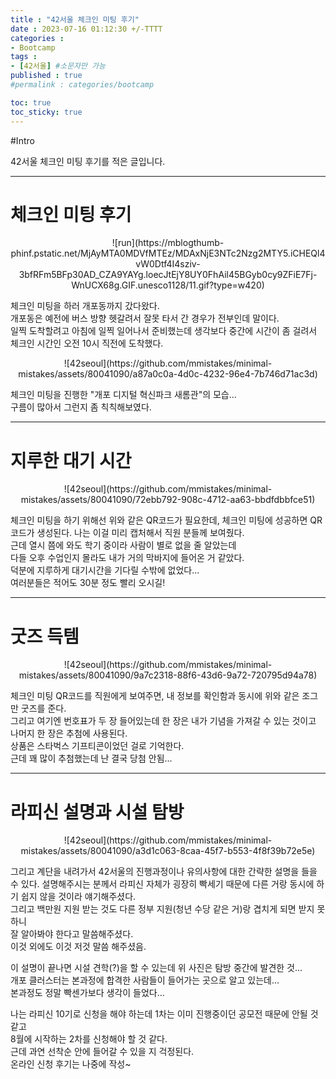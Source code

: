 ```yaml
---
title : "42서울 체크인 미팅 후기"
date : 2023-07-16 01:12:30 +/-TTTT
categories : 
- Bootcamp
tags : 
- [42서울] #소문자만 가능
published : true
#permalink : categories/bootcamp

toc: true
toc_sticky: true
---
```


#Intro

42서울 체크인 미팅 후기를 적은 글입니다.   

-----------


# 체크인 미팅 후기

<p align="center">
![run](https://mblogthumb-phinf.pstatic.net/MjAyMTA0MDVfMTEz/MDAxNjE3NTc2Nzg2MTY5.iCHEQl4vW0Dtf4I4sziv-3bfRFm5BFp30AD_CZA9YAYg.loecJtEjY8UY0FhAil45BGyb0cy9ZFiE7Fj-WnUCX68g.GIF.unesco1128/11.gif?type=w420)
</p>

체크인 미팅을 하러 개포동까지 갔다왔다.   
개포동은 예전에 버스 방향 헷갈려서 잘못 타서 간 경우가 전부인데 말이다.   
일찍 도착할려고 아침에 일찍 일어나서 준비했는데 생각보다 중간에 시간이 좀 걸려서 체크인 시간인 오전 10시 직전에 도착했다.

<p align="center">
![42seoul](https://github.com/mmistakes/minimal-mistakes/assets/80041090/a87a0c0a-4d0c-4232-96e4-7b746d71ac3d)
</p>

체크인 미팅을 진행한 "개포 디지털 혁신파크 새롬관"의 모습...   
구름이 많아서 그런지 좀 칙칙해보였다.   

-----------------

# 지루한 대기 시간

<p align="center">
![42seoul](https://github.com/mmistakes/minimal-mistakes/assets/80041090/72ebb792-908c-4712-aa63-bbdfdbbfce51)
</p>

체크인 미팅을 하기 위해선 위와 같은 QR코드가 필요한데, 체크인 미팅에 성공하면 QR코드가 생성된다.
나는 이걸 미리 캡처해서 직원 분들께 보여줬다.   
근데 열시 쯤에 와도 학기 중이라 사람이 별로 없을 줄 알았는데   
다들 오후 수업인지 몰라도 내가 거의 막바지에 들어온 거 같았다.   
덕분에 지루하게 대기시간을 기다릴 수밖에 없었다...   
여러분들은 적어도 30분 정도 빨리 오시길!   

------------------------

# 굿즈 득템

<p align="center">
![42seoul](https://github.com/mmistakes/minimal-mistakes/assets/80041090/9a7c2318-88f6-43d6-9a72-720795d94a78)
</p>

체크인 미팅 QR코드를 직원에게 보여주면, 내 정보를 확인함과 동시에 위와 같은 조그만 굿즈를 준다.   
그리고 여기엔 번호표가 두 장 들어있는데 한 장은 내가 기념을 가져갈 수 있는 것이고   
나머지 한 장은 추첨에 사용된다.    
상품은 스타벅스 기프티콘이었던 걸로 기억한다.   
근데 꽤 많이 추첨했는데 난 결국 당첨 안됨...    

---------------------------

# 라피신 설명과 시설 탐방 

<p align="center">
![42seoul](https://github.com/mmistakes/minimal-mistakes/assets/80041090/a3d1c063-8caa-45f7-b553-4f8f39b72e5e)
</p>

그리고 계단을 내려가서 42서울의 진행과정이나 유의사항에 대한 간략한 설명을 들을 수 있다.
설명해주시는 분께서 라피신 자체가 굉장히 빡세기 때문에 다른 거랑 동시에 하기 쉽지 않을 것이라 얘기해주셨다.   
그리고 백만원 지원 받는 것도 다른 정부 지원(청년 수당 같은 거)랑 겹치게 되면 받지 못하니   
잘 알아봐야 한다고 말씀해주셨다.   
이것 외에도 이것 저것 말씀 해주셨음.   

이 설명이 끝나면 시설 견학(?)을 할 수 있는데 위 사진은 탐방 중간에 발견한 것...        
개포 클러스터는 본과정에 합격한 사람들이 들어가는 곳으로 알고 있는데...    
본과정도 정말 빡센가보다 생각이 들었다...   

나는 라피신 10기로 신청을 해야 하는데 1차는 이미 진행중이던 공모전 때문에 안될 것 같고    
8월에 시작하는 2차를 신청해야 할 것 같다.   
근데 과연 선착순 안에 들어갈 수 있을 지 걱정된다.   
온라인 신청 후기는 나중에 작성~
